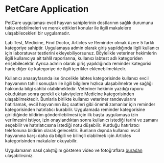 
# PetCare Application   

PetCare uygulaması evcil hayvan sahiplerinin dostlarının sağlık durumunu takip edebilmeleri ve merak ettikleri konular ile ilgili makalelere ulaşabilecekleri bir uygulamadır. 
 
Lab Test, Medicine, Find Doctor, Articles ve Reminder olmak üzere 5 farklı kategoriye sahiptir. Uygulamaya admin olarak giriş yapıldığında ilgili kullanıcı için laboratuvar testlerini ekleyebiliyorsunuz. Böylelikle veteriner hekimlerin ilgili kullanıcıya ait tahlil raporlarına, kullanıcı labtest adlı kategoriden erişebilecektir. Ayrıca admin olarak giriş yapıldığında reminder kategorisi hariç diğer üç kategoriye de ilgili içerikler eklenebilmektedir. 
  
Kullanıcı anasayfasında ise öncelikle labtes kategorisinde kullanıcı evcil hayvanının tahlil sonuçları ile ilgili bilgilere hızlıca ulaşabilmekte ve sağlığı hakkında bilgi sahibi olabilmektedir. Veteriner hekimin yazdığı raporu okuduktan sonra gerekli ek takviyelere Medicine kategorisinden ulaşabilmektedir. Bunlarla birlikte kullanıcı veteriner randevularını hatırlamak, evcil hayvanının ilaç saatleri gibi önemli zamanlar için reminder kategorisinden hatırlatıcı kurabilir. Uygulamada reminder kategorisine girildiğinde bildirim gönderilebilmesi için ilk başta uygulamaya izin verilmesini istiyor, izin onaylandıktan sonra kullanıcı istediği tarihi ve zamanı seçebilir ve hatırlatıcısına istediği notu düşebilir. Kurduğu hatırlatıcı telefonuna bildirim olarak gelecektir. Bunların dışında kullanıcı evcil hayvanına karşı daha da bilgili ve bilinçli olabilmek için Articles kategorisinden makalaler okuyabilir.

Uygulamanın nasıl çalıştığını gösteren video ve fotoğraflara <a href="https://drive.google.com/drive/folders/1dngI92U0Cjms_i5A4pCvXf4Si30cegy3?usp=sharing"> buradan </a> ulaşabilirsiniz.





